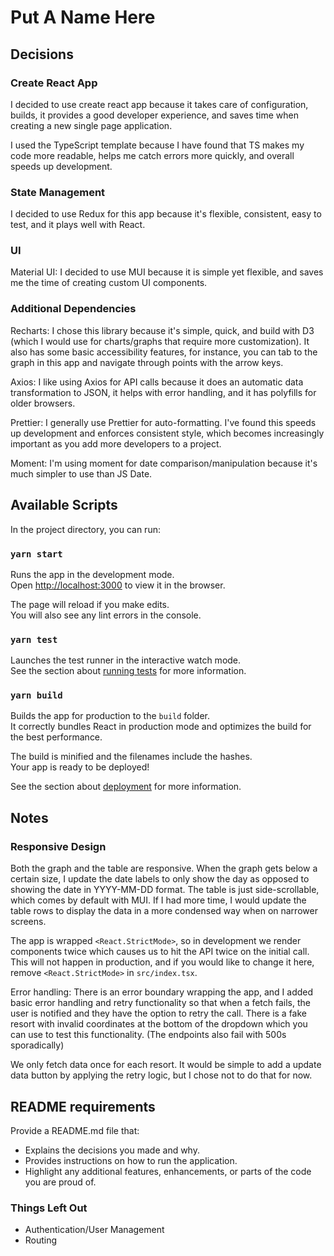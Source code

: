 # Put A Name Here

## Decisions

### Create React App

I decided to use create react app because it takes care of configuration, builds, it provides a good developer experience, and saves time when creating a new single page application.

I used the TypeScript template because I have found that TS makes my code more readable, helps me catch errors more quickly, and overall speeds up development.

### State Management

I decided to use Redux for this app because it's flexible, consistent, easy to test, and it plays well with React.

### UI

Material UI: I decided to use MUI because it is simple yet flexible, and saves me the time of creating custom UI components.

### Additional Dependencies

Recharts: I chose this library because it's simple, quick, and build with D3 (which I would use for charts/graphs that require more customization). It also has some basic accessibility features, for instance, you can tab to the graph in this app and navigate through points with the arrow keys.

Axios: I like using Axios for API calls because it does an automatic data transformation to JSON, it helps with error handling, and it has polyfills for older browsers.

Prettier: I generally use Prettier for auto-formatting. I've found this speeds up development and enforces consistent style, which becomes increasingly important as you add more developers to a project.

Moment: I'm using moment for date comparison/manipulation because it's much simpler to use than JS Date.

## Available Scripts

In the project directory, you can run:

### `yarn start`

Runs the app in the development mode.\
Open [http://localhost:3000](http://localhost:3000) to view it in the browser.

The page will reload if you make edits.\
You will also see any lint errors in the console.

### `yarn test`

Launches the test runner in the interactive watch mode.\
See the section about [running tests](https://facebook.github.io/create-react-app/docs/running-tests) for more information.

### `yarn build`

Builds the app for production to the `build` folder.\
It correctly bundles React in production mode and optimizes the build for the best performance.

The build is minified and the filenames include the hashes.\
Your app is ready to be deployed!

See the section about [deployment](https://facebook.github.io/create-react-app/docs/deployment) for more information.


## Notes

### Responsive Design
 Both the graph and the table are responsive. When the graph gets below a certain size, I update the date labels to only show the day as opposed to showing the date in YYYY-MM-DD format. The table is just side-scrollable, which comes by default with MUI. If I had more time, I would update the table rows to display the data in a more condensed way when on narrower screens.

The app is wrapped `<React.StrictMode>`, so in development we render components twice which causes us to hit the API twice on the initial call. This will not happen in production, and if you would like to change it here, remove `<React.StrictMode>` in `src/index.tsx`.

Error handling: There is an error boundary wrapping the app, and I added basic error handling and retry functionality so that when a fetch fails, the user is notified and they have the option to retry the call. There is a fake resort with invalid coordinates at the bottom of the dropdown which you can use to test this functionality. (The endpoints also fail with 500s sporadically)

We only fetch data once for each resort. It would be simple to add a update data button by applying the retry logic, but I chose not to do that for now. 

## README requirements
Provide a README.md file that:
- Explains the decisions you made and why.
- Provides instructions on how to run the application.
- Highlight any additional features, enhancements, or parts of the code you are proud of.


### Things Left Out
- Authentication/User Management
- Routing